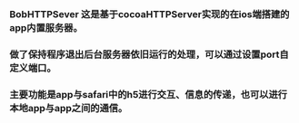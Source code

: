 ### BobHTTPSever 这是基于cocoaHTTPServer实现的在ios端搭建的app内置服务器。
### 做了保持程序退出后台服务器依旧运行的处理，可以通过设置port自定义端口。
### 主要功能是app与safari中的h5进行交互、信息的传递，也可以进行本地app与app之间的通信。
